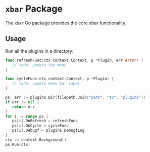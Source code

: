 # `xbar` Package

The `xbar` Go package provides the core xbar functionality.

 ## Usage

 Run all the plugins in a directory:

 ```go
func refreshFunc(ctx context.Context, p *Plugin, err error) {
    // todo: update the menu
}

func cycleFunc(ctx context.Context, p *Plugin) {
    // todo: update menu bar label
}

ps, err := plugins.Dir(filepath.Join("path", "to", "plugins"))
if err != nil {
    return err
}
for i := range ps {
    ps[i].OnRefresh = refreshFunc
    ps[i].OnCycle = cycleFunc
    ps[i].Debugf = plugins.DebugfLog
}
ctx := context.Background()
ps.Run(ctx)
```
